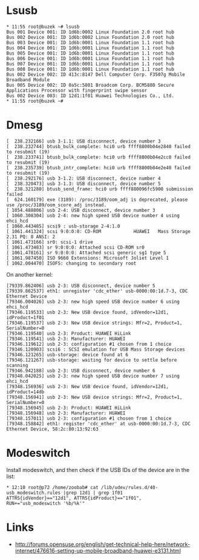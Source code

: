 # Lsusb



    * 11:55 root@buzek ~# lsusb 
    Bus 001 Device 001: ID 1d6b:0002 Linux Foundation 2.0 root hub
    Bus 002 Device 001: ID 1d6b:0002 Linux Foundation 2.0 root hub
    Bus 003 Device 001: ID 1d6b:0001 Linux Foundation 1.1 root hub
    Bus 004 Device 001: ID 1d6b:0001 Linux Foundation 1.1 root hub
    Bus 005 Device 001: ID 1d6b:0001 Linux Foundation 1.1 root hub
    Bus 006 Device 001: ID 1d6b:0001 Linux Foundation 1.1 root hub
    Bus 007 Device 001: ID 1d6b:0001 Linux Foundation 1.1 root hub
    Bus 008 Device 001: ID 1d6b:0001 Linux Foundation 1.1 root hub
    Bus 002 Device 002: ID 413c:8147 Dell Computer Corp. F3507g Mobile Broadband Module
    Bus 005 Device 002: ID 0a5c:5801 Broadcom Corp. BCM5880 Secure Applications Processor with fingerprint swipe sensor
    Bus 002 Device 003: ID 12d1:1f01 Huawei Technologies Co., Ltd. 
    * 11:55 root@buzek ~#


# Dmesg



    [  238.232166] usb 3-1.1: USB disconnect, device number 3
    [  238.232744] btusb_bulk_complete: hci0 urb ffff8800b04e2840 failed to resubmit (19)
    [  238.233741] btusb_bulk_complete: hci0 urb ffff8800b04e2cc0 failed to resubmit (19)
    [  238.235739] btusb_intr_complete: hci0 urb ffff8800b04e2e40 failed to resubmit (19)
    [  238.292176] usb 3-1.2: USB disconnect, device number 4
    [  238.320473] usb 3-1.3: USB disconnect, device number 5
    [  238.321280] btusb_send_frame: hci0 urb ffff880096fc5900 submission failed
    [  624.160179] exe (3189): /proc/3189/oom_adj is deprecated, please use /proc/3189/oom_score_adj instead.
    [ 1054.488806] usb 2-4: USB disconnect, device number 3
    [ 1060.308304] usb 2-4: new high speed USB device number 4 using ehci_hcd
    [ 1060.443485] scsi9 : usb-storage 2-4:1.0
    [ 1061.441324] scsi 9:0:0:0: CD-ROM            HUAWEI   Mass Storage     2.31 PQ: 0 ANSI: 2
    [ 1061.473166] sr0: scsi-1 drive
    [ 1061.473483] sr 9:0:0:0: Attached scsi CD-ROM sr0
    [ 1061.478161] sr 9:0:0:0: Attached scsi generic sg1 type 5
    [ 1061.987450] ISO 9660 Extensions: Microsoft Joliet Level 1
    [ 1062.004470] ISOFS: changing to secondary root


On another kernel:


    [79339.862406] usb 2-3: USB disconnect, device number 5
    [79339.862537] eth1: unregister 'cdc_ether' usb-0000:00:1d.7-3, CDC Ethernet Device
    [79346.004026] usb 2-3: new high speed USB device number 6 using ehci_hcd
    [79346.119533] usb 2-3: New USB device found, idVendor=12d1, idProduct=1f01
    [79346.119537] usb 2-3: New USB device strings: Mfr=2, Product=1, SerialNumber=0
    [79346.119540] usb 2-3: Product: HUAWEI HiLink
    [79346.119541] usb 2-3: Manufacturer: HUAWEI
    [79346.119612] usb 2-3: configuration #1 chosen from 1 choice
    [79346.120903] scsi6 : SCSI emulation for USB Mass Storage devices
    [79346.121265] usb-storage: device found at 6
    [79346.121267] usb-storage: waiting for device to settle before scanning
    [79346.942188] usb 2-3: USB disconnect, device number 6
    [79348.042025] usb 2-3: new high speed USB device number 7 using ehci_hcd
    [79348.156936] usb 2-3: New USB device found, idVendor=12d1, idProduct=14db
    [79348.156941] usb 2-3: New USB device strings: Mfr=2, Product=1, SerialNumber=0
    [79348.156945] usb 2-3: Product: HUAWEI HiLink
    [79348.156948] usb 2-3: Manufacturer: HUAWEI
    [79348.157011] usb 2-3: configuration #1 chosen from 1 choice
    [79348.158842] eth1: register 'cdc_ether' at usb-0000:00:1d.7-3, CDC Ethernet Device, 58:2c:80:13:92:63


# Modeswitch


Install modeswitch, and then check if the USB IDs of the device are in the list:


    * 12:10 root@p72 /home/zoobab# cat /lib/udev/rules.d/40-usb_modeswitch.rules |grep 12d1 | grep 1f01
    ATTRS{idVendor}=="12d1", ATTRS{idProduct}=="1f01", RUN+="usb_modeswitch '%b/%k'"


# Links


* <http://forums.opensuse.org/english/get-technical-help-here/network-internet/476616-setting-up-mobile-broadband-huawei-e3131.html>  